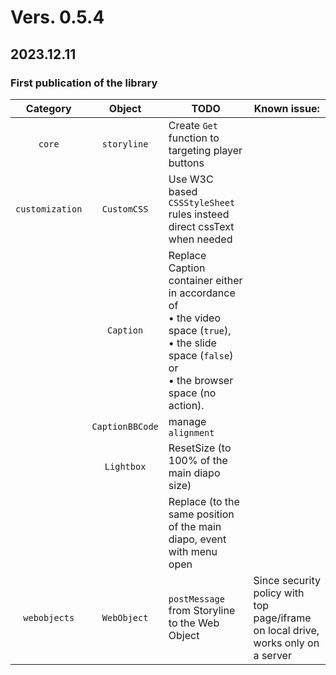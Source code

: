 # Vers. 0.5.4
## 2023.12.11
### **First publication of the library**

| Category | Object | TODO | **Known issue:**  |
| :----: | :----: | ------ | ------ |
| `core` | `storyline` | Create `Get` function to targeting player buttons | |
| `customization` | `CustomCSS` | Use W3C based `CSSStyleSheet` rules insteed direct cssText when needed | |
|  | `Caption` | Replace Caption container either in accordance of <br>  • the video space (`true`), <br>  • the slide space (`false`) or <br>  • the browser space (no action). |  |
|  | `CaptionBBCode`| manage `alignment` |  |
|  | `Lightbox` | ResetSize (to 100% of the main diapo size) |  |
|  |  | Replace (to the same position of the main diapo, event with menu open |  |
| `webobjects` | `WebObject` | `postMessage` from Storyline to the Web Object | Since security policy with top page/iframe on local drive, works only on a server  |
